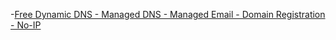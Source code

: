 -[Free Dynamic DNS - Managed DNS - Managed Email - Domain Registration - No-IP](https://www.noip.com/)